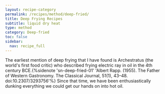 ```yaml
---
layout: recipe-category
permalink: /recipes/method/deep-fried/
title: Deep Frying Recipes
subtitle: liquid dry heat
type: method
category: Deep-fried
toc: false
sidebar:
  nav: recipe_full
---
```

The earliest mention of deep frying that I have found is Archestratus (the world's first food critic) who described frying electric ray in oil in the 4th century BCE.{%sidenote 'sn-deep-fried-01' 'Albert Rapp. (1955). The Father of Western Gastronomy. The Classical Journal, 51(1), 43–48. doi:10.2307/3293756'%} Since that time, we have been enthusiastically dunking everything we could get our hands on into hot oil.